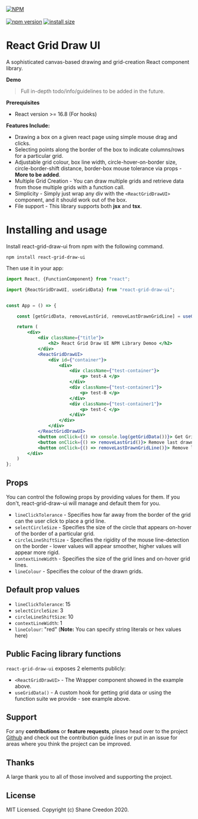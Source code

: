 [![NPM](https://nodei.co/npm/react-grid-draw-ui.png)](https://npmjs.org/package/react-grid-draw-ui) <br><br>
[![npm version](https://badge.fury.io/js/react-grid-draw-ui.svg)](https://badge.fury.io/js/react-grid-draw-ui)
[![install size](https://packagephobia.com/badge?p=react-grid-draw-ui@1.0.8)](https://packagephobia.com/result?p=react-grid-draw-ui@1.0.8)

# React Grid Draw UI

A sophisticated canvas-based drawing and grid-creation React component library.

**Demo** 
> Full in-depth todo/info/guidelines to be added in the future.

**Prerequisites**
- React version >= 16.8 (For hooks)

**Features Include:**  
- Drawing a box on a given react page using simple mouse drag and clicks.
- Selecting points along the border of the box to indicate columns/rows for a particular grid.
- Adjustable grid colour, box line width, circle-hover-on-border size, circle-border-shift distance, 
border-box mouse tolerance via props - **More to be added**.
- Multiple Grid Creation - You can draw multiple grids and retrieve data from those multiple grids with a function call.
- Simplicity - Simply just wrap any div with the `<ReactGridDrawUI>` component, and it should work out of the box.
- File support - This library supports both **jsx** and **tsx**.

# Installing and usage

Install react-grid-draw-ui from npm with the following command.  

``
npm install react-grid-draw-ui
`` 

Then use it in your app:

```jsx
import React, {FunctionComponent} from "react";

import {ReactGridDrawUI, useGridData} from "react-grid-draw-ui";


const App = () => {

	const [getGridData, removeLastGrid, removeLastDrawnGridLine] = useGridData();

	return (
		<div>
			<div className={"title"}>
				<h2> React Grid Draw UI NPM Library Demoo </h2>
			</div>
			<ReactGridDrawUI>
				<div id={"container"}>
					<div>
						<div className={"test-container"}>
							<p> test-A </p>
						</div>
						<div className={"test-container1"}>
							<p> test-B </p>
						</div>
						<div className={"test-container1"}>
							<p> test-C </p>
						</div>
					</div>
				</div>
			</ReactGridDrawUI>
			<button onClick={() => console.log(getGridData())}> Get Grid Data </button>
			<button onClick={() => removeLastGrid()}> Remove last drawn grid </button>
			<button onClick={() => removeLastDrawnGridLine()}> Remove last drawn grid line </button>
		</div>
	)
};
```

## Props

You can control the following props by providing values for them. If you don't, react-grid-draw-ui will manage and default them for you.

- `lineClickTolerance` - Specifies how far away from the border of the grid can the user click to place a grid line. 
- `selectCircleSize` - Specifies the size of the circle that appears on-hover of the border of a particular grid. 
- `circleLineShiftSize` - Specifies the rigidity of the mouse line-detection on the border - lower values will appear smoother, 
higher values will appear more rigid.
- `contextLineWidth` - Specifies the size of the grid lines and on-hover grid lines.
- `lineColour` - Specifies the colour of the drawn grids. 

## Default prop values

- `lineClickTolerance`: 15
- `selectCircleSize`: 3
- `circleLineShiftSize`: 10
- `contextLineWidth`: 1
- `lineColour`: "red" (**Note:** You can specify string literals or hex values here)

## Public Facing library functions 

`react-grid-draw-ui` exposes 2 elements publicly:

- `<ReactGridDrawUI>` - The Wrapper component showed in the example above. 
- `useGridData()` - A custom hook for getting grid data or using the function suite we provide - see example above.

## Support

For any **contributions** or **feature requests**, please head over to the project [Github](https://github.com/ShaneCreedon/React-grid-draw-ui)
and check out the contribution guide lines or put in an issue for areas where you think the project can be improved.

## Thanks

A large thank you to all of those involved and supporting the project. 

 ## License
 
 MIT Licensed. Copyright (c) Shane Creedon 2020.